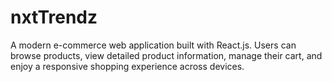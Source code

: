 # nxtTrendz
A modern e-commerce web application built with React.js. Users can browse products, view detailed product information, manage their cart, and enjoy a responsive shopping experience across devices.
